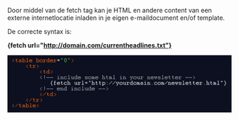 Door middel van de fetch tag kan je HTML en andere content van een
externe internetlocatie inladen in je eigen e-maildocument en/of
template.

De correcte syntax is:

**{fetch url="http://domain.com/currentheadlines.txt"}**

![Fetch tagh](../images/fetchtag.png)
